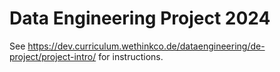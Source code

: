 # Data Engineering Project 2024

See https://dev.curriculum.wethinkco.de/dataengineering/de-project/project-intro/ for instructions.